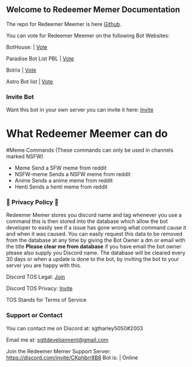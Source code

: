 ## Welcome to Redeemer Memer Documentation

The repo for Redeemer Meemer is here [Github](https://github.com/sgtharley5050/Redeemer-memer).

You can vote for Redeemer Meemer on the following Bot Websites:

BotHouse: | [Vote](https://bothouse.xyz/bots/780117264455958558)

Paradise Bot List PBL | [Vote](https://paradisebots.net/bots/780117264455958558)

Botrix | [Vote](https://botrix.cc/bots/780117264455958558/)

Astro Bot list | [Vote](https://botlists.com/bot/780117264455958558)


### Invite Bot
Want this bot in your own server you can invite it here: [Invite](https://discord.com/oauth2/authorize?client_id=780117264455958558&scope=bot&permissions=523329)


# What Redeemer Meemer can do

#Meme Commands (These commands can only be used in channels marked NSFW)
- Meme
Send a SFW meme from reddit
- NSFW-meme
Sends a NSFW meme from reddit
- Anime
Sends a anime meme from reddit
- Henti
Sends a henti meme from reddit


### 📢 Privacy Policy 📢

Redeemer Memer stores you discord name and tag whenever you use a command this is then stored into the database which allow the bot developer to easily see if a issue has gone wrong what command cause it and when it was caused. You can easily request this data to be removed from the database at any time by giving the Bot Owner a dm or email with the title **Please clear me from database** if you have email the bot owner please also supply you Discord name. The database will be cleared every 30 days or when a update is done to the bot, by inviting the bot to your server you are happy with this.

Discord TOS Legal: [Join](https://discord.com/developers/docs/legal)

Discord TOS Privacy: [Invite](https://discord.com/oauth2/authorize?client_id=780117264455958558&scope=bot&permissions=523329)

TOS Stands for Terms of Service

### Support or Contact

You can contact me on Discord at: sgtharley5050#2003

Email me at: sgttdevelopment@gmail.com

Join the Redeemer Memer Support Server: https://discord.com/invite/CKphbrr8B8
                                                                          Bot is: | Online

